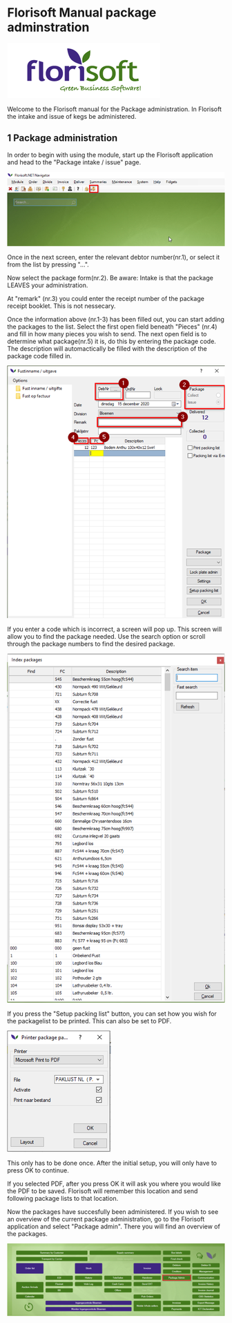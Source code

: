 # Florisoft Manual package adminstration

<img src=".Fustadministratie ENG/media/image1.png" />

Welcome to the Florisoft manual for the Package administration. In Florisoft the intake and issue of kegs be administered.

## 1 Package administration
In order to begin with using the module, start up the Florisoft application and head to the "Package intake / issue" page.

<img src=".Fustadministratie ENG/media/image2.png" />

Once in the next screen, enter the relevant debtor number(nr.1), or select it from the list by pressing "...".

Now select the package form(nr.2). Be aware: Intake is that the package LEAVES your administration. 

At "remark" (nr.3) you could enter the receipt number of the package receipt booklet. This is not nessecary.

Once the information above (nr.1-3) has been filled out, you can start adding the packages to the list. Select the first open field beneath "Pieces" (nr.4) and fill in how many pieces you wish to send. The next open field is to determine what package(nr.5) it is, do this by entering the package code. The description will automactically be filled with the description of the package code filled in.

<img src=".Fustadministratie ENG/media/image3.png" />

If you enter a code which is incorrect, a screen will pop up. This screen will allow you to find the package needed. Use the search option or scroll through the package numbers to find the desired package.

<img src=".Fustadministratie ENG/media/image4.png" />

If you press the "Setup packing list" button, you can set how you wish for the packagelist to be printed. This can also be set to PDF. 

<img src=".Fustadministratie ENG/media/image5.png" />

This only has to be done once. After the initial setup, you will only have to press OK to continue.

If you selected PDF, after you press OK it will ask you where you would like the PDF to be saved. Florisoft will remember this location and send following package lists to that location.

Now the packages have succesfully been administered. If you wish to see an overview of the current package administration, go to the Florisoft application and select "Package admin". There you will find an overview of the packages.

<img src=".Fustadministratie ENG/media/image6.png" />